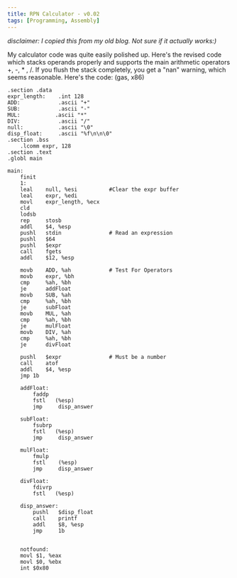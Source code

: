 ```yaml
---
title: RPN Calculator - v0.02
tags: [Programming, Assembly]
---
```


*disclaimer: I copied this from my old blog. Not sure if it actually works:)*

My calculator code was quite easily polished up. Here's the revised
code which stacks operands properly and supports the main arithmetic
operators +, -, * , /. If you flush the stack completely, you get
a "nan" warning, which seems reasonable. Here's the code: (gas, x86)

    .section .data
    expr_length:    .int 128
    ADD:            .ascii "+"
    SUB:            .ascii "-"
    MUL:           .ascii "*"
    DIV:            .ascii "/"
    null:           .ascii "\0"
    disp_float:     .ascii "%f\n\n\0"
    .section .bss
        .lcomm expr, 128
    .section .text
    .globl main

    main:
        finit
        1:
        leal    null, %esi          #Clear the expr buffer
        leal    expr, %edi
        movl    expr_length, %ecx
        cld
        lodsb
        rep     stosb
        addl    $4, %esp
        pushl   stdin               # Read an expression
        pushl   $64
        pushl   $expr
        call    fgets
        addl    $12, %esp

        movb    ADD, %ah            # Test For Operators
        movb    expr, %bh
        cmp     %ah, %bh
        je      addFloat
        movb    SUB, %ah
        cmp     %ah, %bh
        je      subFloat
        movb    MUL, %ah
        cmp     %ah, %bh
        je      mulFloat
        movb    DIV, %ah
        cmp     %ah, %bh
        je      divFloat

        pushl   $expr               # Must be a number
        call    atof
        addl    $4, %esp
        jmp 1b

        addFloat:
            faddp
            fstl   (%esp)
            jmp     disp_answer

        subFloat:
            fsubrp
            fstl   (%esp)
            jmp     disp_answer

        mulFloat:
            fmulp
            fstl    (%esp)
            jmp     disp_answer

        divFloat:
            fdivrp
            fstl   (%esp)

        disp_answer:
            pushl   $disp_float
            call    printf
            addl    $8, %esp
            jmp     1b


        notfound:
        movl $1, %eax
        movl $0, %ebx
        int $0x80
